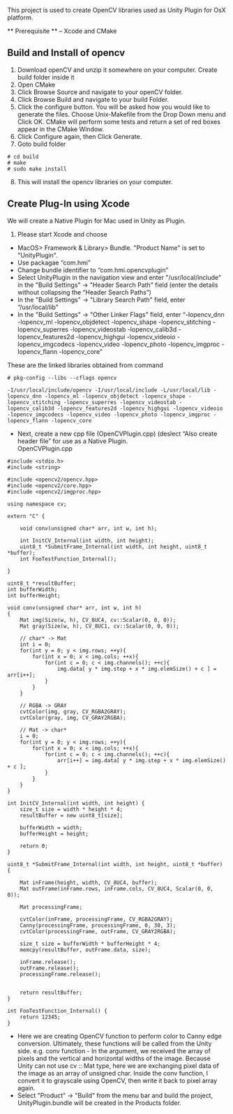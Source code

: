 This project is used to create OpenCV libraries used as Unity Plugin for OsX platform.

** Prerequisite ** – Xcode and CMake

## Build and Install of opencv 
1.	Download openCV and unzip it somewhere on your computer. Create build folder inside it
2.	Open CMake
3.	Click Browse Source and navigate to your openCV folder.
4.	Click Browse Build and navigate to your build Folder.
5.	Click the configure button. You will be asked how you would like to generate the files. Choose Unix-Makefile from the Drop Down menu and Click OK. CMake will perform some tests and return a set of red boxes appear in the CMake Window.
6.	Click Configure again, then Click Generate.
7.	Goto build folder

```
# cd build
# make
# sudo make install
```

8.	This will install the opencv libraries on your computer.

## Create Plug-In using Xcode
We will create a Native Plugin for Mac used in Unity as Plugin. 
1.	Please start Xcode and choose 
- MacOS> Framework & Library> Bundle. "Product Name" is set to "UnityPlugin".
- Use packagae “com.hmi”
- Change bundle identifier to “com.hmi.opencvplugin”
- Select UnityPlugin in the navigation view and enter "/usr/local/include" in the "Build Settings" → "Header Search Path" field (enter the details without collapsing the “Header Search Paths”)
- In the "Build Settings" → "Library Search Path" field, enter “/usr/local/lib”
- In the "Build Settings" → "Other Linker Flags" field, enter “-lopencv_dnn -lopencv_ml -lopencv_objdetect -lopencv_shape -lopencv_stitching -lopencv_superres -lopencv_videostab -lopencv_calib3d -lopencv_features2d -lopencv_highgui -lopencv_videoio -lopencv_imgcodecs -lopencv_video -lopencv_photo -lopencv_imgproc -lopencv_flann -lopencv_core”

These are the linked libraries obtained from command
```
# pkg-config --libs --cflags opencv

-I/usr/local/include/opencv -I/usr/local/include -L/usr/local/lib -lopencv_dnn -lopencv_ml -lopencv_objdetect -lopencv_shape -lopencv_stitching -lopencv_superres -lopencv_videostab -lopencv_calib3d -lopencv_features2d -lopencv_highgui -lopencv_videoio -lopencv_imgcodecs -lopencv_video -lopencv_photo -lopencv_imgproc -lopencv_flann -lopencv_core
```

- Next, create a new cpp file (OpenCVPlugin.cpp) (deslect “Also create header file” for use as a Native Plugin.  
OpenCVPlugin.cpp
```
#include <stdio.h>
#include <string>

#include <opencv2/opencv.hpp>
#include <opencv2/core.hpp>
#include <opencv2/imgproc.hpp>

using namespace cv;

extern "C" {
    
    void conv(unsigned char* arr, int w, int h);
    
    int InitCV_Internal(int width, int height);
    uint8_t *SubmitFrame_Internal(int width, int height, uint8_t *buffer);
    int FooTestFunction_Internal();
    
}

uint8_t *resultBuffer;
int bufferWidth;
int bufferHeight;

void conv(unsigned char* arr, int w, int h)
{
    Mat img(Size(w, h), CV_8UC4, cv::Scalar(0, 0, 0));
    Mat gray(Size(w, h), CV_8UC1, cv::Scalar(0, 0, 0));
    
    // char* -> Mat
    int i = 0;
    for(int y = 0; y < img.rows; ++y){
        for(int x = 0; x < img.cols; ++x){
            for(int c = 0; c < img.channels(); ++c){
                img.data[ y * img.step + x * img.elemSize() + c ] = arr[i++];
            }
        }
    }
    
    // RGBA -> GRAY
    cvtColor(img, gray, CV_RGBA2GRAY);
    cvtColor(gray, img, CV_GRAY2RGBA);
    
    // Mat -> char*
    i = 0;
    for(int y = 0; y < img.rows; ++y){
        for(int x = 0; x < img.cols; ++x){
            for(int c = 0; c < img.channels(); ++c){
                arr[i++] = img.data[ y * img.step + x * img.elemSize() + c ];
            }
        }
    }
}

int InitCV_Internal(int width, int height) {
    size_t size = width * height * 4;
    resultBuffer = new uint8_t[size];
    
    bufferWidth = width;
    bufferHeight = height;
    
    return 0;
}

uint8_t *SubmitFrame_Internal(int width, int height, uint8_t *buffer) {
    
    Mat inFrame(height, width, CV_8UC4, buffer);
    Mat outFrame(inFrame.rows, inFrame.cols, CV_8UC4, Scalar(0, 0, 0));
    
    Mat processingFrame;
    
    cvtColor(inFrame, processingFrame, CV_RGBA2GRAY);
    Canny(processingFrame, processingFrame, 0, 30, 3);
    cvtColor(processingFrame, outFrame, CV_GRAY2RGBA);
    
    size_t size = bufferWidth * bufferHeight * 4;
    memcpy(resultBuffer, outFrame.data, size);
    
    inFrame.release();
    outFrame.release();
    processingFrame.release();
    
    
    return resultBuffer;
}

int FooTestFunction_Internal() {
    return 12345;
}
```
- Here we are creating OpenCV function to perform color to Canny edge conversion. Ultimately, these functions will be called from the Unity side. 
e.g. conv function - In the argument, we received the array of pixels and the vertical and horizontal widths of the image. Because Unity can not use cv :: Mat type, here we are exchanging pixel data of the image as an array of unsigned char. Inside the conv function, I convert it to grayscale using OpenCV, then write it back to pixel array again.
- Select "Product" → "Build" from the menu bar and build the project, UnityPlugin.bundle will be created in the Products folder.